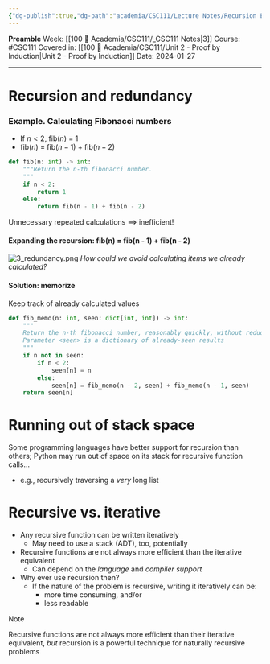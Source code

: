```yaml
---
{"dg-publish":true,"dg-path":"academia/CSC111/Lecture Notes/Recursion Efficiency.md","permalink":"/academia/csc-111/lecture-notes/recursion-efficiency/","created":"2024-01-27T23:12:23.186-05:00","updated":"2024-01-27T23:26:22.762-05:00"}
---
```


**Preamble**
Week: [[100 📒 Academia/CSC111/_CSC111 Notes\|3]]
Course: #CSC111
Covered in: [[100 📒 Academia/CSC111/Unit 2 - Proof by Induction\|Unit 2 - Proof by Induction]]
Date: 2024-01-27

---
# Recursion and redundancy

### Example. Calculating Fibonacci numbers

- If $n < 2$, fib($n$) = 1
- fib($n$) = fib($n - 1$) + fib($n - 2$)

```python
def fib(n: int) -> int:
	"""Return the n-th fibonacci number.
	"""
	if n < 2:
		return 1
	else:
		return fib(n - 1) + fib(n - 2)
```

Unnecessary repeated calculations $\implies$ inefficient!
#### Expanding the recursion: fib(n) = fib(n - 1) + fib(n - 2)

![3_redundancy.png](/img/user/Files/CSC111/3_redundancy.png)
*How could we avoid calculating items we already calculated?*
#### Solution: memorize
Keep track of already calculated values

```python
def fib_memo(n: int, seen: dict[int, int]) -> int:
	"""
	Return the n-th fibonacci number, reasonably quickly, without redudancy.
	Parameter <seen> is a dictionary of already-seen results
	"""
	if n not in seen:
		if n < 2:
			seen[n] = n
		else:
			seen[n] = fib_memo(n - 2, seen) + fib_memo(n - 1, seen)
	return seen[n]
```

# Running out of stack space

Some programming languages have better support for recursion than others; Python may run out of space on its stack for recursive function calls…
- e.g., recursively traversing a *very* long list

# Recursive vs. iterative

- Any recursive function can be written iteratively
	- May need to use a stack (ADT), too, potentially
- Recursive functions are not always more efficient than the iterative equivalent
	- Can depend on the *language* and *compiler support*
- Why ever use recursion then?
	- If the nature of the problem is recursive, writing it iteratively can be:
		- more time consuming, and/or
		- less readable

> [!note] 
> Recursive functions are not always more efficient than their iterative equivalent,
> *but* recursion is a powerful technique for naturally recursive problems

